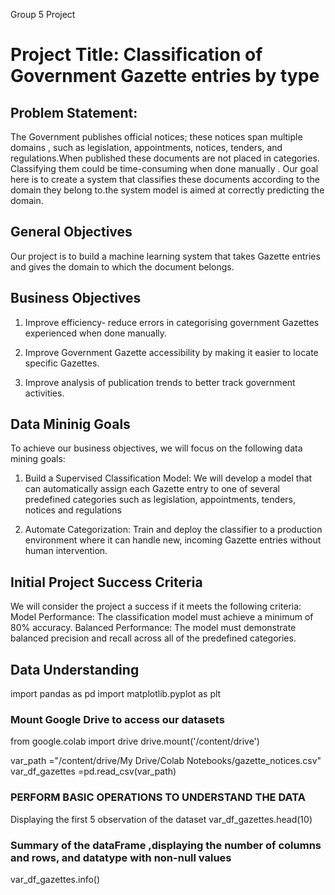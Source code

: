 Group 5 Project

# Project Title: Classification of Government Gazette entries by type

## Problem Statement:
The Government publishes official notices; these notices span multiple domains , such as legislation, appointments, notices, tenders, and regulations.When published these documents are not placed in categories. Classifying them could be time-consuming when done manually . Our goal here is to create a system that classifies these documents according to the domain they belong to.the system model is aimed at correctly predicting the domain.

## General Objectives

Our project is to build a machine learning system that takes  Gazette entries and gives the domain to which the document belongs.

## Business Objectives
1. Improve efficiency- reduce errors in categorising government Gazettes experienced when done manually.

2. Improve Government Gazette accessibility by making it easier to locate specific Gazettes.

3. Improve analysis of publication trends to better track government activities.

## Data Mininig Goals

To achieve our business objectives, we will focus on the following data mining goals:

1. Build a Supervised Classification Model: We will develop a model that can
automatically assign each Gazette entry to one of several predefined categories such as
legislation, appointments, tenders, notices and regulations

2. Automate Categorization: Train and deploy the classifier to a production
environment where it can handle new, incoming Gazette entries without human
intervention.

## Initial Project Success Criteria

We will consider the project a success if it meets the following criteria:
Model Performance: The classification model must achieve a minimum of 80% accuracy.
Balanced Performance: The model must demonstrate balanced precision and recall across all of the predefined categories.


## Data Understanding
import pandas as pd
import matplotlib.pyplot as plt

### Mount Google Drive to access our datasets
from google.colab import drive
drive.mount('/content/drive')

var_path ="/content/drive/My Drive/Colab Notebooks/gazette_notices.csv"
var_df_gazettes =pd.read_csv(var_path)

### PERFORM BASIC OPERATIONS TO UNDERSTAND THE DATA
Displaying the first 5 observation of the dataset
var_df_gazettes.head(10)

### Summary of the dataFrame ,displaying the number of columns and rows, and datatype with non-null values
var_df_gazettes.info()
